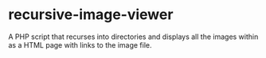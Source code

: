 # recursive-image-viewer
A PHP script that recurses into directories and displays all the images within as a HTML page with links to the image file.
